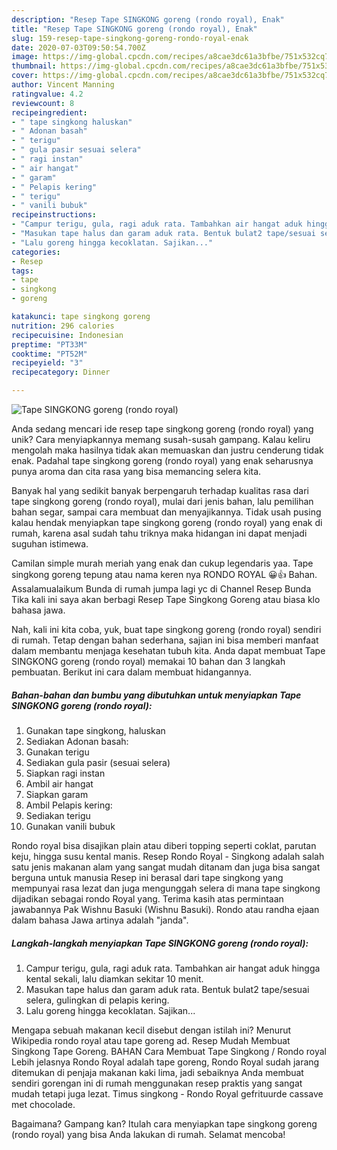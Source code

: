 ```yaml
---
description: "Resep Tape SINGKONG goreng (rondo royal), Enak"
title: "Resep Tape SINGKONG goreng (rondo royal), Enak"
slug: 159-resep-tape-singkong-goreng-rondo-royal-enak
date: 2020-07-03T09:50:54.700Z
image: https://img-global.cpcdn.com/recipes/a8cae3dc61a3bfbe/751x532cq70/tape-singkong-goreng-rondo-royal-foto-resep-utama.jpg
thumbnail: https://img-global.cpcdn.com/recipes/a8cae3dc61a3bfbe/751x532cq70/tape-singkong-goreng-rondo-royal-foto-resep-utama.jpg
cover: https://img-global.cpcdn.com/recipes/a8cae3dc61a3bfbe/751x532cq70/tape-singkong-goreng-rondo-royal-foto-resep-utama.jpg
author: Vincent Manning
ratingvalue: 4.2
reviewcount: 8
recipeingredient:
- " tape singkong haluskan"
- " Adonan basah"
- " terigu"
- " gula pasir sesuai selera"
- " ragi instan"
- " air hangat"
- " garam"
- " Pelapis kering"
- " terigu"
- " vanili bubuk"
recipeinstructions:
- "Campur terigu, gula, ragi aduk rata. Tambahkan air hangat aduk hingga kental sekali, lalu diamkan sekitar 10 menit."
- "Masukan tape halus dan garam aduk rata. Bentuk bulat2 tape/sesuai selera, gulingkan di pelapis kering."
- "Lalu goreng hingga kecoklatan. Sajikan..."
categories:
- Resep
tags:
- tape
- singkong
- goreng

katakunci: tape singkong goreng 
nutrition: 296 calories
recipecuisine: Indonesian
preptime: "PT33M"
cooktime: "PT52M"
recipeyield: "3"
recipecategory: Dinner

---
```



![Tape SINGKONG goreng (rondo royal)](https://img-global.cpcdn.com/recipes/a8cae3dc61a3bfbe/751x532cq70/tape-singkong-goreng-rondo-royal-foto-resep-utama.jpg)

Anda sedang mencari ide resep tape singkong goreng (rondo royal) yang unik? Cara menyiapkannya memang susah-susah gampang. Kalau keliru mengolah maka hasilnya tidak akan memuaskan dan justru cenderung tidak enak. Padahal tape singkong goreng (rondo royal) yang enak seharusnya punya aroma dan cita rasa yang bisa memancing selera kita.

Banyak hal yang sedikit banyak berpengaruh terhadap kualitas rasa dari tape singkong goreng (rondo royal), mulai dari jenis bahan, lalu pemilihan bahan segar, sampai cara membuat dan menyajikannya. Tidak usah pusing kalau hendak menyiapkan tape singkong goreng (rondo royal) yang enak di rumah, karena asal sudah tahu triknya maka hidangan ini dapat menjadi suguhan istimewa.

Camilan simple murah meriah yang enak dan cukup legendaris yaa. Tape singkong goreng tepung atau nama keren nya RONDO ROYAL 😀👍 Bahan. Assalamualaikum Bunda di rumah jumpa lagi yc di Channel Resep Bunda Tika kali ini saya akan berbagi Resep Tape Singkong Goreng atau biasa klo bahasa jawa.


Nah, kali ini kita coba, yuk, buat tape singkong goreng (rondo royal) sendiri di rumah. Tetap dengan bahan sederhana, sajian ini bisa memberi manfaat dalam membantu menjaga kesehatan tubuh kita. Anda dapat membuat Tape SINGKONG goreng (rondo royal) memakai 10 bahan dan 3 langkah pembuatan. Berikut ini cara dalam membuat hidangannya.

<!--inarticleads1-->

##### Bahan-bahan dan bumbu yang dibutuhkan untuk menyiapkan Tape SINGKONG goreng (rondo royal):

1. Gunakan  tape singkong, haluskan
1. Sediakan  Adonan basah:
1. Gunakan  terigu
1. Sediakan  gula pasir (sesuai selera)
1. Siapkan  ragi instan
1. Ambil  air hangat
1. Siapkan  garam
1. Ambil  Pelapis kering:
1. Sediakan  terigu
1. Gunakan  vanili bubuk


Rondo royal bisa disajikan plain atau diberi topping seperti coklat, parutan keju, hingga susu kental manis. Resep Rondo Royal - Singkong adalah salah satu jenis makanan alam yang sangat mudah ditanam dan juga bisa sangat berguna untuk manusia Resep ini berasal dari tape singkong yang mempunyai rasa lezat dan juga mengunggah selera di mana tape singkong dijadikan sebagai rondo Royal yang. Terima kasih atas permintaan jawabannya Pak Wishnu Basuki (Wishnu Basuki). Rondo atau randha ejaan dalam bahasa Jawa artinya adalah &#34;janda&#34;. 

<!--inarticleads2-->

##### Langkah-langkah menyiapkan Tape SINGKONG goreng (rondo royal):

1. Campur terigu, gula, ragi aduk rata. Tambahkan air hangat aduk hingga kental sekali, lalu diamkan sekitar 10 menit.
1. Masukan tape halus dan garam aduk rata. Bentuk bulat2 tape/sesuai selera, gulingkan di pelapis kering.
1. Lalu goreng hingga kecoklatan. Sajikan...


Mengapa sebuah makanan kecil disebut dengan istilah ini? Menurut Wikipedia rondo royal atau tape goreng ad. Resep Mudah Membuat Singkong Tape Goreng. BAHAN Cara Membuat Tape Singkong / Rondo royal  Lebih jelasnya Rondo Royal adalah tape goreng, Rondo Royal sudah jarang ditemukan di penjaja makanan kaki lima, jadi sebaiknya Anda membuat sendiri gorengan ini di rumah menggunakan resep praktis yang sangat mudah tetapi juga lezat. Timus singkong - Rondo Royal gefrituurde cassave met chocolade. 

Bagaimana? Gampang kan? Itulah cara menyiapkan tape singkong goreng (rondo royal) yang bisa Anda lakukan di rumah. Selamat mencoba!
